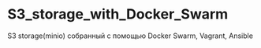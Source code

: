 # S3_storage_with_Docker_Swarm
S3 storage(minio) собранный с помощью Docker Swarm, Vagrant, Ansible
